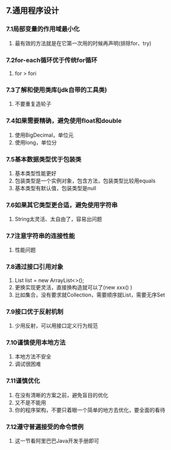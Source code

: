 ## 7.通用程序设计

### 7.1局部变量的作用域最小化
1. 最有效的方法就是在它第一次用的时候再声明(排除for、try)

### 7.2for-each循环优于传统for循环
1. for > fori

### 7.3了解和使用类库(jdk自带的工具类)
1. 不要重复造轮子

### 7.4如果需要精确，避免使用float和double
1. 使用BigDecimal，单位元
2. 使用long，单位分

### 7.5基本数据类型优于包装类
1. 基本类型性能更好
2. 包装类型是一个实例对象，包含方法，包装类型比较用equals
3. 基本类型有默认值，包装类型是null

### 7.6如果其它类型更合适，避免使用字符串
1. String太灵活、太自由了，容易出问题

### 7.7注意字符串的连接性能
1. 性能问题

### 7.8通过接口引用对象
1. List<Integer> list = new ArrayList<>();
2. 更换实现更灵活，直接换构造就可以了(new xxx() )
3. 比如集合，没有要求就Collection，需要顺序就List，需要无序Set

### 7.9接口优于反射机制
1. 少用反射，可以用接口定义行为规范

### 7.10谨慎使用本地方法
1. 本地方法不安全
2. 调试很困难

### 7.11谨慎优化
1. 在没有清晰的方案之前，避免盲目的优化
2. 又不是不能用
3. 你的程序架构，不要只着眼一个简单的地方去优化，要全面的看待

### 7.12遵守普遍接受的命令惯例
1. 这一节看阿里巴巴Java开发手册即可

